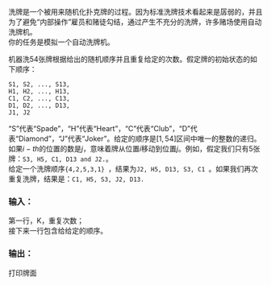 洗牌是一个被用来随机化扑克牌的过程。因为标准洗牌技术看起来是孱弱的，并且为了避免“内部操作”雇员和赌徒勾结，通过产生不充分的洗牌，许多赌场使用自动洗牌机。<br>
你的任务是模拟一个自动洗牌机。<br>

机器洗54张牌根据给出的随机顺序并且重复给定的次数。假定牌的初始状态的如下顺序：
```
S1, S2, ..., S13, 
H1, H2, ..., H13, 
C1, C2, ..., C13, 
D1, D2, ..., D13, 
J1, J2
```
“S”代表“Spade”，“H”代表“Heart”，“C”代表“Club”，“D”代表“Diamond”，“J”代表“Joker”。给定的顺序是$[1,54]$区间中唯一的整数的递归。<br>
如果$i-th$的位置的数是$j$，意味着牌从位置$i$移动到位置$j$。例如，假定我们只有5张牌：```S3, H5, C1, D13 and J2.```。<br>
给定一个洗牌顺序```{4,2,5,3,1} ```，结果为```J2, H5, D13, S3, C1 ```。如果我们再次重复洗牌，结果是：```C1, H5, S3, J2, D13.```<br>


### 输入：
第一行，K，重复次数；<br>
接下来一行包含给给定的顺序。


### 输出：
打印牌面

```cpp

```
